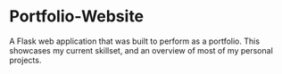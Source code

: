 # Portfolio-Website

A Flask web application that was built to perform as a portfolio. This showcases my current skillset, and an overview of most of my personal projects.

# 